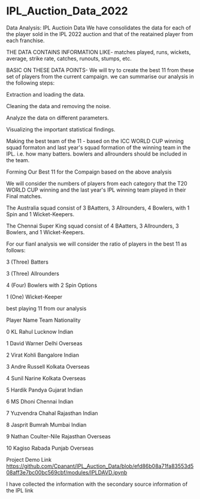 # IPL_Auction_Data_2022
Data Analysis: IPL Auctioin Data We have consolidates the data for each of the player sold  in the IPL 2022 auction and that of the reatained player from each franchise.


THE DATA CONTAINS INFORMATION LIKE- matches played, runs, wickets, average, strike rate, catches, runouts, stumps, etc.

BASIC ON THESE DATA POINTS- We will try to create the best 11 from these set of players from the current campaign. we can summarise our analysis in the following steps:

Extraction and loading the data.

Cleaning the data and removing the noise.

Analyze the data on different parameters.

Visualizing the important statistical findings.

Making the best team of the 11 - based on the ICC WORLD CUP winning squad formaton and last year's squad formation of the winning team in the IPL. i.e. how many batters. bowlers and allrounders should be included in the team.

Forming Our Best 11 for the Compaign based on the above analysis

We will consider the numbers of players from each category that the T20 WORLD CUP winning and the last year's IPL winning team played in their Final matches.

The Australia squad consist of 3 BAatters, 3 Allrounders, 4 Bowlers, with 1 Spin and 1 Wicket-Keepers.

The Chennai Super King squad consist of 4 BAatters, 3 Allrounders, 3 Bowlers, and 1 Wicket-Keepers.

For our fianl analysis we will consider the ratio of players in the best 11 as follows:

3 (Three) Batters

3 (Three) Allrounders

4 (Four) Bowlers with 2 Spin Options

1 (One) Wicket-Keeper

best playing 11 from our analysis

Player Name	Team	Nationality

0	KL Rahul	Lucknow	Indian

1	David Warner	Delhi	Overseas

2	Virat Kohli	Bangalore	Indian

3	Andre Russell	Kolkata	Overseas

4	Sunil Narine	Kolkata	Overseas

5	Hardik Pandya	Gujarat	Indian

6	MS Dhoni	Chennai	Indian

7	Yuzvendra Chahal	Rajasthan	Indian

8	Jasprit Bumrah	Mumbai	Indian

9	Nathan Coulter-Nile	Rajasthan	Overseas

10	Kagiso Rabada	Punjab	Overseas

Project Demo Link https://github.com/Cpanant/IPL_Auction_Data/blob/efd86b08a71fa83553d508aff3e7bc00bc569cbf/modules/IPLDAVD.ipynb

I have collected the information with the secondary source information of the IPL
link 
